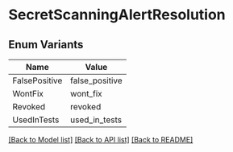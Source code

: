 # SecretScanningAlertResolution

## Enum Variants

| Name | Value |
|---- | -----|
| FalsePositive | false_positive |
| WontFix | wont_fix |
| Revoked | revoked |
| UsedInTests | used_in_tests |


[[Back to Model list]](../README.md#documentation-for-models) [[Back to API list]](../README.md#documentation-for-api-endpoints) [[Back to README]](../README.md)


